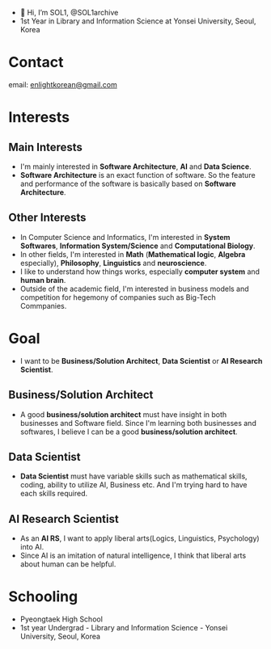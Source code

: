 - 👋 Hi, I’m SOL1, @SOL1archive
- 1st Year in Library and Information Science at Yonsei University, Seoul, Korea

# Contact
email: enlightkorean@gmail.com
# Interests
## Main Interests
- I'm mainly interested in **Software Architecture**, **AI** and **Data Science**.
- **Software Architecture** is an exact function of software. So the feature and performance of the software is basically based on **Software** **Architecture**.
## Other Interests
- In Computer Science and Informatics, I'm interested in **System Softwares**, **Information System/Science** and **Computational Biology**.
- In other fields, I'm interested in **Math** (**Mathematical logic**, **Algebra** especially), **Philosophy**, **Linguistics** and **neuroscience**.
- I like to understand how things works, especially **computer system** and **human brain**.
- Outside of the academic field, I'm interested in business models and competition for hegemony of companies such as Big-Tech Commpanies.

# Goal
- I want to be **Business/Solution Architect**, **Data Scientist** or **AI Research Scientist**. 
## Business/Solution Architect
- A good **business/solution architect** must have insight in both businesses and Software field. Since I'm learning both businesses and softwares, I believe I can be a good **business/solution architect**.
## Data Scientist
- **Data Scientist** must have variable skills such as mathematical skills, coding, ability to utilize AI, Business etc. And I'm trying hard to have each skills required.
## AI Research Scientist
- As an **AI RS**, I want to apply liberal arts(Logics, Linguistics, Psychology) into AI.
- Since AI is an imitation of natural intelligence, I think that liberal arts about human can be helpful.

# Schooling
- Pyeongtaek High School
- 1st year Undergrad - Library and Information Science - Yonsei University, Seoul, Korea
  
